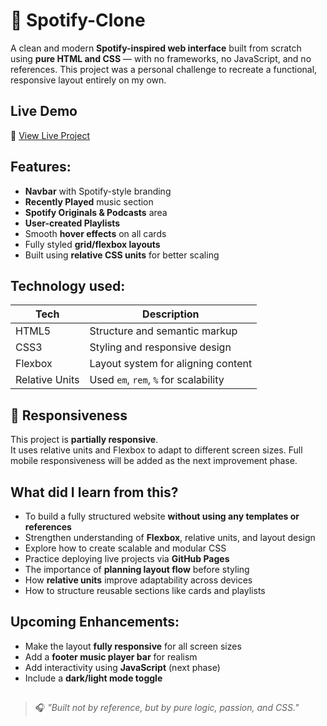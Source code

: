 
# 🎵 Spotify-Clone

A clean and modern **Spotify-inspired web interface** built from scratch using **pure HTML and CSS** — with no frameworks, no JavaScript, and no references. This project was a personal challenge to recreate a functional, responsive layout entirely on my own.


## Live Demo
🔗 [View Live Project](https://abhishettyy.github.io/Spotify-Clone/)



##  Features:

-  **Navbar** with Spotify-style branding
-  **Recently Played** music section
-  **Spotify Originals & Podcasts** area
-  **User-created Playlists**
-  Smooth **hover effects** on all cards
-  Fully styled **grid/flexbox layouts**
-  Built using **relative CSS units** for better scaling



##  Technology used:

| Tech     | Description                 |
|----------|-----------------------------|
| HTML5    | Structure and semantic markup |
| CSS3     | Styling and responsive design |
| Flexbox  | Layout system for aligning content |
| Relative Units | Used `em`, `rem`, `%` for scalability |



## 📱 Responsiveness

This project is **partially responsive**.  
It uses relative units and Flexbox to adapt to different screen sizes. Full mobile responsiveness will be added as the next improvement phase.



##  What did I learn from this?

- To build a fully structured website **without using any templates or references**
-  Strengthen understanding of **Flexbox**, relative units, and layout design
- Explore how to create scalable and modular CSS
- Practice deploying live projects via **GitHub Pages**
-  The importance of **planning layout flow** before styling
- How **relative units** improve adaptability across devices
- How to structure reusable sections like cards and playlists



## Upcoming Enhancements:

-  Make the layout **fully responsive** for all screen sizes  
-  Add a **footer music player bar** for realism  
-  Add interactivity using **JavaScript** (next phase)  
-  Include a **dark/light mode toggle**



##
> 🎧 *"Built not by reference, but by pure logic, passion, and CSS."*

